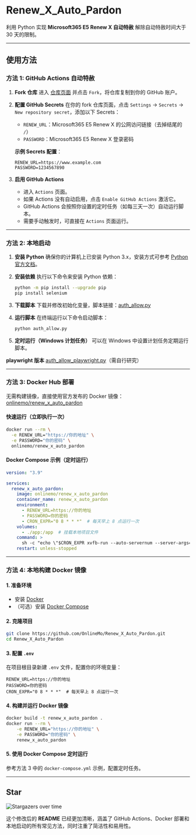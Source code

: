 # Renew\_X\_Auto\_Pardon

利用 Python 实现 **Microsoft365 E5 Renew X 自动特赦**
解除自动特赦时间大于 30 天的限制。

---

## 使用方法

### 方法 1: GitHub Actions 自动特赦

1. **Fork 仓库**
   进入 [仓库页面](https://github.com/OnlineMo/Renew_X_Auto_Pardon) 并点击 `Fork`，将仓库复制到你的 GitHub 账户。

2. **配置 GitHub Secrets**
   在你的 fork 仓库页面，点击 `Settings` → `Secrets` → `New repository secret`，添加以下 Secrets：

   * `RENEW_URL`：Microsoft365 E5 Renew X 的公网访问链接（去掉结尾的 `/`）
   * `PASSWORD`：Microsoft365 E5 Renew X 登录密码

   **示例 Secrets 配置**：

   ```
   RENEW_URL=https://www.example.com
   PASSWORD=1234567890
   ```

3. **启用 GitHub Actions**

   * 进入 `Actions` 页面。
   * 如果 Actions 没有自动启用，点击 `Enable GitHub Actions` 激活它。
   * GitHub Actions 会按照你设置的定时任务（如每三天一次）自动运行脚本。
   * 需要手动触发时，可直接在 `Actions` 页面运行。

---

### 方法 2: 本地启动

1. **安装 Python**
   确保你的计算机上已安装 Python 3.x，安装方式可参考 [Python 官方文档](https://www.python.org/downloads/)。

2. **安装依赖**
   执行以下命令来安装 Python 依赖：

   ```bash
   python -m pip install --upgrade pip
   pip install selenium
   ```

3. **下载脚本**
   下载并修改初始化变量，脚本链接：[auth\_allow.py](https://raw.githubusercontent.com/OnlineMo/Microsoft365_E5_Renew_X_-/refs/heads/main/auth_allow.py)

4. **运行脚本**
   在终端运行以下命令启动脚本：

   ```bash
   python auth_allow.py
   ```

5. **定时运行（Windows 计划任务）**
   可以在 Windows 中设置计划任务定期运行脚本。

**playwright 版本**
[auth\_allow\_playwright.py](https://github.com/OnlineMo/Microsoft365_E5_Renew_X_-/raw/refs/heads/main/auth_allow_playwright.py)（需自行研究）

---

### 方法 3: Docker Hub 部署

无需构建镜像，直接使用官方发布的 Docker 镜像：[onlinemo/renew\_x\_auto\_pardon](https://hub.docker.com/r/onlinemo/renew_x_auto_pardon)

#### 快速运行（立即执行一次）

```bash
docker run --rm \
  -e RENEW_URL="https://你的地址" \
  -e PASSWORD="你的密码" \
  onlinemo/renew_x_auto_pardon
```

#### Docker Compose 示例（定时运行）

```yaml
version: "3.9"

services:
  renew_x_auto_pardon:
    image: onlinemo/renew_x_auto_pardon
    container_name: renew_x_auto_pardon
    environment:
      - RENEW_URL=https://你的地址
      - PASSWORD=你的密码
      - CRON_EXPR="0 8 * * *"  # 每天早上 8 点运行一次
    volumes:
      - ./app:/app  # 挂载本地项目文件
    command: >
      sh -c "echo \"$CRON_EXPR xvfb-run --auto-servernum --server-args='-screen 0 1024x768x24' python /app/allow.py\" | supercronic /dev/stdin"
    restart: unless-stopped
```

---

### 方法 4: 本地构建 Docker 镜像

#### 1. 准备环境

* 安装 [Docker](https://docs.docker.com/get-docker/)
* （可选）安装 [Docker Compose](https://docs.docker.com/compose/install/)

#### 2. 克隆项目

```bash
git clone https://github.com/OnlineMo/Renew_X_Auto_Pardon.git
cd Renew_X_Auto_Pardon
```

#### 3. 配置 `.env`

在项目根目录新建 `.env` 文件，配置你的环境变量：

```env
RENEW_URL=https://你的地址
PASSWORD=你的密码
CRON_EXPR="0 8 * * *"  # 每天早上 8 点运行一次
```

#### 4. 构建并运行 Docker 镜像

```bash
docker build -t renew_x_auto_pardon .
docker run --rm \
    -e RENEW_URL="https://你的地址" \
    -e PASSWORD="你的密码" \
    renew_x_auto_pardon
```

#### 5. 使用 Docker Compose 定时运行

参考方法 3 中的 `docker-compose.yml` 示例，配置定时任务。

---

## Star

![Stargazers over time](https://starchart.cc/OnlineMo/Renew_X_Auto_Pardon.svg?variant=adaptive)

这个修改后的 **README** 已经更加清晰，涵盖了 GitHub Actions、Docker 部署和本地启动的所有常见方法，同时注重了简洁性和易用性。
